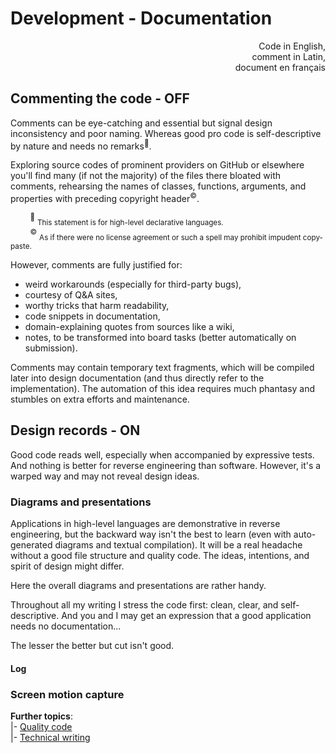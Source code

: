 # Development - Documentation

<p dir="rtl">,Code in English<br/>,comment in Latin<br/>document en français</p>

## Commenting the code - **OFF**

Comments can be eye-catching and essential but signal design inconsistency and poor naming.  Whereas good pro code is self-descriptive by nature and needs no remarks<sup>:raising_hand:</sup>.

Exploring source codes of prominent providers on GitHub or elsewhere you'll find many (if not the majority) of the files there bloated with comments, rehearsing the names of classes, functions, arguments, and properties with preceding copyright header<sup>©️</sup>.

&nbsp;&nbsp;&nbsp;&nbsp;&nbsp;&nbsp;&nbsp;&nbsp;<sup>:raising_hand:</sup>&nbsp;<sub>This statement is for high-level declarative languages.</sub>\
&nbsp;&nbsp;&nbsp;&nbsp;&nbsp;&nbsp;&nbsp;&nbsp;<sup>©️</sup>&nbsp;<sub>As if there were no license agreement or such a spell may prohibit impudent copy-paste.</sub>

However, comments are fully justified for:

+ weird workarounds (especially for third-party bugs),
+ courtesy of Q&A sites,
+ worthy tricks that harm readability,
+ code snippets in documentation,
+ domain-explaining quotes from sources like a wiki,
+ notes, to be transformed into board tasks (better automatically on submission).

Comments may contain temporary text fragments, which will be compiled later into design documentation (and thus directly refer to the implementation). The automation of this idea requires much phantasy and stumbles on extra efforts and maintenance.


## Design records - **ON**

Good code reads well, especially when accompanied by expressive tests. And nothing is better for reverse engineering than software. However, it's a warped way and may not reveal design ideas.

### Diagrams and presentations

Applications in high-level languages are demonstrative in reverse engineering, but the backward way isn't the best to learn (even with auto-generated diagrams and textual compilation). It will be a real headache without a good file structure and quality code. The ideas, intentions, and spirit of design might differ.

Here the overall diagrams and presentations are rather handy.

Throughout all my writing I stress the code first: clean, clear, and self-descriptive. And you and I may get an expression that a good application needs no documentation...

The lesser the better but cut isn't good.

#### Log

### Screen motion capture

**Further topics**:\
|- [Quality code](code-quality.md)\
|- [Technical writing](../../pencraft)

